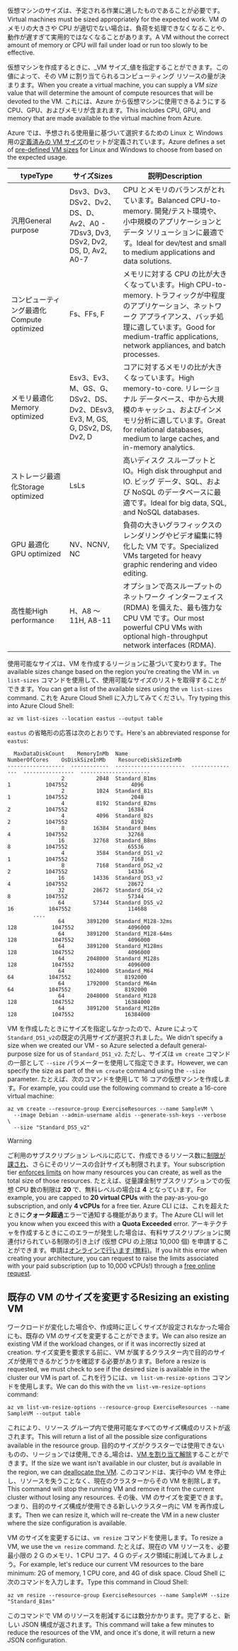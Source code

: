 <span data-ttu-id="2b09b-101">仮想マシンのサイズは、予定される作業に適したものであることが必要です。</span><span class="sxs-lookup"><span data-stu-id="2b09b-101">Virtual machines must be sized appropriately for the expected work.</span></span> <span data-ttu-id="2b09b-102">VM のメモリの大きさや CPU が適切でない場合は、負荷を処理できなくなることや、動作が遅すぎて実用的ではなくなることがあります。</span><span class="sxs-lookup"><span data-stu-id="2b09b-102">A VM without the correct amount of memory or CPU will fail under load or run too slowly to be effective.</span></span> 

<span data-ttu-id="2b09b-103">仮想マシンを作成するときに、_VM サイズ_値を指定することができます。この値によって、その VM に割り当てられるコンピューティング リソースの量が決まります。</span><span class="sxs-lookup"><span data-stu-id="2b09b-103">When you create a virtual machine, you can supply a _VM size_ value that will determine the amount of compute resources that will be devoted to the VM.</span></span> <span data-ttu-id="2b09b-104">これには、Azure から仮想マシンに使用できるようにする CPU、GPU、およびメモリが含まれます。</span><span class="sxs-lookup"><span data-stu-id="2b09b-104">This includes CPU, GPU, and memory that are made available to the virtual machine from Azure.</span></span>

<span data-ttu-id="2b09b-105">Azure では、予想される使用量に基づいて選択するための Linux と Windows 用の[定義済みの VM サイズ](https://docs.microsoft.com/azure/virtual-machines/linux/sizes)のセットが定義されています。</span><span class="sxs-lookup"><span data-stu-id="2b09b-105">Azure defines a set of [pre-defined VM sizes](https://docs.microsoft.com/azure/virtual-machines/linux/sizes) for Linux and Windows to choose from based on the expected usage.</span></span> 

| <span data-ttu-id="2b09b-106">type</span><span class="sxs-lookup"><span data-stu-id="2b09b-106">Type</span></span> | <span data-ttu-id="2b09b-107">サイズ</span><span class="sxs-lookup"><span data-stu-id="2b09b-107">Sizes</span></span> | <span data-ttu-id="2b09b-108">説明</span><span class="sxs-lookup"><span data-stu-id="2b09b-108">Description</span></span> |
|------|-------|-------------|
| <span data-ttu-id="2b09b-109">汎用</span><span class="sxs-lookup"><span data-stu-id="2b09b-109">General purpose</span></span>   | <span data-ttu-id="2b09b-110">Dsv3、Dv3、DSv2、Dv2、DS、D、Av2、A0 - 7</span><span class="sxs-lookup"><span data-stu-id="2b09b-110">Dsv3, Dv3, DSv2, Dv2, DS, D, Av2, A0-7</span></span> | <span data-ttu-id="2b09b-111">CPU とメモリのバランスがとれています。</span><span class="sxs-lookup"><span data-stu-id="2b09b-111">Balanced CPU-to-memory.</span></span> <span data-ttu-id="2b09b-112">開発/テスト環境や、小中規模のアプリケーションとデータ ソリューションに最適です。</span><span class="sxs-lookup"><span data-stu-id="2b09b-112">Ideal for dev/test and small to medium applications and data solutions.</span></span> |
| <span data-ttu-id="2b09b-113">コンピューティング最適化</span><span class="sxs-lookup"><span data-stu-id="2b09b-113">Compute optimized</span></span> | <span data-ttu-id="2b09b-114">Fs、F</span><span class="sxs-lookup"><span data-stu-id="2b09b-114">Fs, F</span></span> | <span data-ttu-id="2b09b-115">メモリに対する CPU の比が大きくなっています。</span><span class="sxs-lookup"><span data-stu-id="2b09b-115">High CPU-to-memory.</span></span> <span data-ttu-id="2b09b-116">トラフィックが中程度のアプリケーション、ネットワーク アプライアンス、バッチ処理に適しています。</span><span class="sxs-lookup"><span data-stu-id="2b09b-116">Good for medium-traffic applications, network appliances, and batch processes.</span></span> |
| <span data-ttu-id="2b09b-117">メモリ最適化</span><span class="sxs-lookup"><span data-stu-id="2b09b-117">Memory optimized</span></span>  | <span data-ttu-id="2b09b-118">Esv3、Ev3、M、GS、G、DSv2、DS、Dv2、D</span><span class="sxs-lookup"><span data-stu-id="2b09b-118">Esv3, Ev3, M, GS, G, DSv2, DS, Dv2, D</span></span>   | <span data-ttu-id="2b09b-119">コアに対するメモリの比が大きくなっています。</span><span class="sxs-lookup"><span data-stu-id="2b09b-119">High memory-to-core.</span></span> <span data-ttu-id="2b09b-120">リレーショナル データベース、中から大規模のキャッシュ、およびインメモリ分析に適しています。</span><span class="sxs-lookup"><span data-stu-id="2b09b-120">Great for relational databases, medium to large caches, and in-memory analytics.</span></span> |
| <span data-ttu-id="2b09b-121">ストレージ最適化</span><span class="sxs-lookup"><span data-stu-id="2b09b-121">Storage optimized</span></span> | <span data-ttu-id="2b09b-122">Ls</span><span class="sxs-lookup"><span data-stu-id="2b09b-122">Ls</span></span> | <span data-ttu-id="2b09b-123">高いディスク スループットと IO。</span><span class="sxs-lookup"><span data-stu-id="2b09b-123">High disk throughput and IO.</span></span> <span data-ttu-id="2b09b-124">ビッグ データ、SQL、および NoSQL のデータベースに最適です。</span><span class="sxs-lookup"><span data-stu-id="2b09b-124">Ideal for big data, SQL, and NoSQL databases.</span></span> |
| <span data-ttu-id="2b09b-125">GPU 最適化</span><span class="sxs-lookup"><span data-stu-id="2b09b-125">GPU optimized</span></span> | <span data-ttu-id="2b09b-126">NV、NC</span><span class="sxs-lookup"><span data-stu-id="2b09b-126">NV, NC</span></span> | <span data-ttu-id="2b09b-127">負荷の大きいグラフィックスのレンダリングやビデオ編集に特化した VM です。</span><span class="sxs-lookup"><span data-stu-id="2b09b-127">Specialized VMs targeted for heavy graphic rendering and video editing.</span></span> |
| <span data-ttu-id="2b09b-128">高性能</span><span class="sxs-lookup"><span data-stu-id="2b09b-128">High performance</span></span> | <span data-ttu-id="2b09b-129">H、A8 ～ 11</span><span class="sxs-lookup"><span data-stu-id="2b09b-129">H, A8-11</span></span> | <span data-ttu-id="2b09b-130">オプションで高スループットのネットワーク インターフェイス (RDMA) を備えた、最も強力な CPU VM です。</span><span class="sxs-lookup"><span data-stu-id="2b09b-130">Our most powerful CPU VMs with optional high-throughput network interfaces (RDMA).</span></span> | 

<span data-ttu-id="2b09b-131">使用可能なサイズは、VM を作成するリージョンに基づいて変わります。</span><span class="sxs-lookup"><span data-stu-id="2b09b-131">The available sizes change based on the region you're creating the VM in.</span></span> <span data-ttu-id="2b09b-132">`vm list-sizes` コマンドを使用して、使用可能なサイズのリストを取得することができます。</span><span class="sxs-lookup"><span data-stu-id="2b09b-132">You can get a list of the available sizes using the `vm list-sizes` command.</span></span> <span data-ttu-id="2b09b-133">これを Azure Cloud Shell に入力してみてください。</span><span class="sxs-lookup"><span data-stu-id="2b09b-133">Try typing this into Azure Cloud Shell:</span></span>

```azurecli
az vm list-sizes --location eastus --output table
```

<span data-ttu-id="2b09b-134">`eastus` の省略形の応答は次のとおりです。</span><span class="sxs-lookup"><span data-stu-id="2b09b-134">Here's an abbreviated response for `eastus`:</span></span>

```
  MaxDataDiskCount    MemoryInMb  Name                      NumberOfCores    OsDiskSizeInMb    ResourceDiskSizeInMb
------------------  ------------  ----------------------  ---------------  ----------------  ----------------------
                 2          2048  Standard_B1ms                         1           1047552                    4096
                 2          1024  Standard_B1s                          1           1047552                    2048
                 4          8192  Standard_B2ms                         2           1047552                   16384
                 4          4096  Standard_B2s                          2           1047552                    8192
                 8         16384  Standard_B4ms                         4           1047552                   32768
                16         32768  Standard_B8ms                         8           1047552                   65536
                 4          3584  Standard_DS1_v2                       1           1047552                    7168
                 8          7168  Standard_DS2_v2                       2           1047552                   14336
                16         14336  Standard_DS3_v2                       4           1047552                   28672
                32         28672  Standard_DS4_v2                       8           1047552                   57344
                64         57344  Standard_DS5_v2                      16           1047552                  114688
        ....
                64       3891200  Standard_M128-32ms                  128           1047552                 4096000
                64       3891200  Standard_M128-64ms                  128           1047552                 4096000
                64       3891200  Standard_M128ms                     128           1047552                 4096000
                64       2048000  Standard_M128s                      128           1047552                 4096000
                64       1024000  Standard_M64                         64           1047552                 8192000
                64       1792000  Standard_M64m                        64           1047552                 8192000
                64       2048000  Standard_M128                       128           1047552                16384000
                64       3891200  Standard_M128m                      128           1047552                16384000
```

<span data-ttu-id="2b09b-135">VM を作成したときにサイズを指定しなかったので、Azure によって `Standard_DS1_v2`の既定の汎用サイズが選択されました。</span><span class="sxs-lookup"><span data-stu-id="2b09b-135">We didn't specify a size when we created our VM - so Azure selected a default general-purpose size for us of `Standard_DS1_v2`.</span></span> <span data-ttu-id="2b09b-136">ただし、サイズは `vm create` コマンドの一部として `--size` パラメーターを使用して指定できます。</span><span class="sxs-lookup"><span data-stu-id="2b09b-136">However, we can specify the size as part of the `vm create` command using the `--size` parameter.</span></span> <span data-ttu-id="2b09b-137">たとえば、次のコマンドを使用して 16 コアの仮想マシンを作成します。</span><span class="sxs-lookup"><span data-stu-id="2b09b-137">For example, you could use the following command to create a 16-core virtual machine:</span></span>

```azurecli
az vm create --resource-group ExerciseResources --name SampleVM \
  --image Debian --admin-username aldis --generate-ssh-keys --verbose \
  --size "Standard_DS5_v2"
```

> [!WARNING]
> <span data-ttu-id="2b09b-138">ご利用のサブスクリプション レベルに応じて、作成できるリソース数に[制限が課され](https://docs.microsoft.com/azure/azure-subscription-service-limits)、さらにそのリソースの合計サイズも制限されます。</span><span class="sxs-lookup"><span data-stu-id="2b09b-138">Your subscription tier [enforces limits](https://docs.microsoft.com/azure/azure-subscription-service-limits) on how many resources you can create, as well as the total size of those resources.</span></span> <span data-ttu-id="2b09b-139">たとえば、従量課金制サブスクリプションでの仮想 CPU 数の制限は **20** で、無料レベルの場合は **4** となっています。</span><span class="sxs-lookup"><span data-stu-id="2b09b-139">For example, you are capped to **20 virtual CPUs** with the pay-as-you-go subscription, and only **4 vCPUs** for a free tier.</span></span> <span data-ttu-id="2b09b-140">Azure CLI には、これを超えたときに**クォータ超過**エラーで通知する機能があります。</span><span class="sxs-lookup"><span data-stu-id="2b09b-140">The Azure CLI will let you know when you exceed this with a **Quota Exceeded** error.</span></span> <span data-ttu-id="2b09b-141">アーキテクチャを作成するときにこのエラーが発生した場合は、有料サブスクリプションに関連付けられている制限の引き上げ (仮想 CPU の上限は 10,000 個) を申請することができます。申請は[オンラインで行います (無料)](https://docs.microsoft.com/azure/azure-resource-manager/resource-manager-quota-errors)。</span><span class="sxs-lookup"><span data-stu-id="2b09b-141">If you hit this error when creating your architecture, you can request to raise the limits associated with your paid subscription (up to 10,000 vCPUs!) through a [free online request](https://docs.microsoft.com/azure/azure-resource-manager/resource-manager-quota-errors).</span></span> 

## <a name="resizing-an-existing-vm"></a><span data-ttu-id="2b09b-142">既存の VM のサイズを変更する</span><span class="sxs-lookup"><span data-stu-id="2b09b-142">Resizing an existing VM</span></span>
<span data-ttu-id="2b09b-143">ワークロードが変化した場合や、作成時に正しくサイズが設定されなかった場合にも、既存の VM のサイズを変更することができます。</span><span class="sxs-lookup"><span data-stu-id="2b09b-143">We can also resize an existing VM if the workload changes, or if it was incorrectly sized at creation.</span></span> <span data-ttu-id="2b09b-144">サイズ変更を要求する前に、VM が属するクラスター内で目的のサイズが使用できるかどうかを確認する必要があります。</span><span class="sxs-lookup"><span data-stu-id="2b09b-144">Before a resize is requested, we must check to see if the desired size is available in the cluster our VM is part of.</span></span> <span data-ttu-id="2b09b-145">これを行うには、`vm list-vm-resize-options` コマンドを使用します。</span><span class="sxs-lookup"><span data-stu-id="2b09b-145">We can do this with the `vm list-vm-resize-options` command:</span></span>

```azurecli
az vm list-vm-resize-options --resource-group ExerciseResources --name SampleVM --output table
```

<span data-ttu-id="2b09b-146">これにより、リソース グループ内で使用可能なすべてのサイズ構成のリストが返されます。</span><span class="sxs-lookup"><span data-stu-id="2b09b-146">This will return a list of all the possible size configurations available in the resource group.</span></span> <span data-ttu-id="2b09b-147">目的のサイズがクラスターでは使用できないものの、リージョンでは使用_できる_場合は、[VM を割り当て解除](https://docs.microsoft.com/cli/azure/vm?view=azure-cli-latest#az-vm-deallocate)することができます。</span><span class="sxs-lookup"><span data-stu-id="2b09b-147">If the size we want isn't available in our cluster, but _is_ available in the region, we can [deallocate the VM](https://docs.microsoft.com/cli/azure/vm?view=azure-cli-latest#az-vm-deallocate).</span></span> <span data-ttu-id="2b09b-148">このコマンドは、実行中の VM を停止し、リソースを失うことなく、現在のクラスターからその VM を削除します。</span><span class="sxs-lookup"><span data-stu-id="2b09b-148">This command will stop the running VM and remove it from the current cluster without losing any resources.</span></span> <span data-ttu-id="2b09b-149">その後、VM のサイズを変更できます。つまり、目的のサイズ構成が使用できる新しいクラスター内に VM を再作成します。</span><span class="sxs-lookup"><span data-stu-id="2b09b-149">Then we can resize it, which will re-create the VM in a new cluster where the size configuration is available.</span></span>

<span data-ttu-id="2b09b-150">VM のサイズを変更するには、`vm resize` コマンドを使用します。</span><span class="sxs-lookup"><span data-stu-id="2b09b-150">To resize a VM, we use the `vm resize` command.</span></span> <span data-ttu-id="2b09b-151">たとえば、現在の VM リソースを、必要最小限の 2 G のメモリ、1 CPU コア、4 G のディスク領域に削減してみましょう。</span><span class="sxs-lookup"><span data-stu-id="2b09b-151">For example, let's reduce our current VM resources to the bare minimum: 2G of memory, 1 CPU core, and 4G of disk space.</span></span> <span data-ttu-id="2b09b-152">Cloud Shell に次のコマンドを入力します。</span><span class="sxs-lookup"><span data-stu-id="2b09b-152">Type this command in Cloud Shell:</span></span>

```azurecli
az vm resize --resource-group ExerciseResources --name SampleVM --size "Standard_B1ms"
```

<span data-ttu-id="2b09b-153">このコマンドで VM のリソースを削減するには数分かかります。完了すると、新しい JSON 構成が返されます。</span><span class="sxs-lookup"><span data-stu-id="2b09b-153">This command will take a few minutes to reduce the resources of the VM, and once it's done, it will return a new JSON configuration.</span></span>
